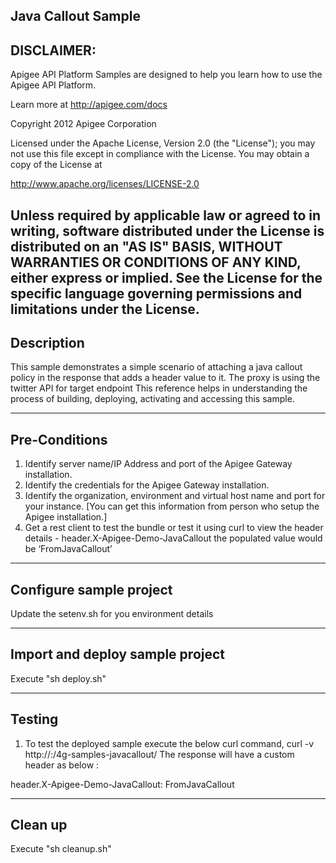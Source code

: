 Java Callout Sample--------------------------DISCLAIMER:--------------------------Apigee API Platform Samples are designed to help you learn how to usethe Apigee API Platform.Learn more at http://apigee.com/docs Copyright 2012 Apigee CorporationLicensed under the Apache License, Version 2.0 (the "License"); you may not usethis file except in compliance with the License. You may obtain a copyof the License athttp://www.apache.org/licenses/LICENSE-2.0Unless required by applicable law or agreed to in writing, softwaredistributed under the License is distributed on an "AS IS" BASIS,WITHOUT WARRANTIES OR CONDITIONS OF ANY KIND, either express or implied.See the License for the specific language governing permissions andlimitations under the License.--------------------------Description--------------------------This sample demonstrates a simple scenario of attaching a java callout policy in the response that adds a header value to it.The proxy is using the twitter API for target endpointThis reference helps in understanding the process of building, deploying, activating and accessing this sample.--------------------------Pre-Conditions--------------------------1. Identify server name/IP Address and port of the Apigee Gateway installation.2. Identify the credentials for the Apigee Gateway installation.3. Identify the organization, environment and virtual host name and port for your instance.[You can get this information from person who setup the Apigee installation.]4. Get a rest client to test the bundle or test it using curl to view the header details - header.X-Apigee-Demo-JavaCalloutthe populated value would be ‘FromJavaCallout’--------------------------Configure sample project--------------------------Update the setenv.sh for you environment details--------------------------Import and deploy sample project--------------------------Execute "sh deploy.sh"--------------------------Testing--------------------------1. To test the deployed sample execute the below curl command,curl -v http://<vhost>:<port>/4g-samples-javacallout/The response will have a custom header as below :header.X-Apigee-Demo-JavaCallout: FromJavaCallout--------------------------Clean up--------------------------Execute "sh cleanup.sh"